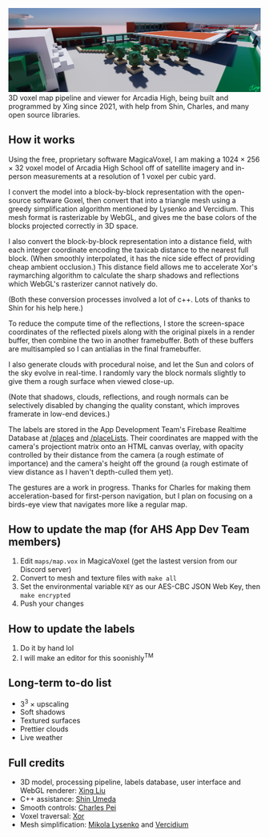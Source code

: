 ![A](res/render.png)
3D voxel map pipeline and viewer for Arcadia High, 
being built and programmed by Xing since 2021, 
with help from Shin, Charles, and many open source libraries.

## How it works

Using the free, proprietary software MagicaVoxel, I am making a 1024 × 256 × 32 voxel model of Arcadia High School
off of satellite imagery and in-person measurements at a resolution of 1 voxel per cubic yard.

I convert the model into a block-by-block representation with the open-source software Goxel, then convert
that into a triangle mesh using a greedy simplification algorithm mentioned by Lysenko and Vercidium. This mesh format
is rasterizable by WebGL, and gives me the base colors of the blocks projected correctly in 3D space.

I also convert the block-by-block representation into a distance field, with each integer coordinate encoding
the taxicab distance to the nearest full block. (When smoothly interpolated, it has the nice side effect of 
providing cheap ambient occlusion.) This distance field allows me to accelerate Xor's raymarching algorithm
to calculate the sharp shadows and reflections which WebGL's rasterizer cannot natively do.

(Both these conversion processes involved a lot of c++. Lots of thanks to Shin for his help here.)

To reduce the compute time of the reflections, I store the screen-space coordinates of the reflected pixels
along with the original pixels in a render buffer, then combine the two in another framebuffer. Both of these
buffers are multisampled so I can antialias in the final framebuffer.

I also generate clouds with procedural noise, and let the Sun and colors of the sky evolve in real-time.
I randomly vary the block normals slightly to give them a rough surface when viewed close-up.

(Note that shadows, clouds, reflections, and rough normals can be selectively disabled by changing the quality constant,
which improves framerate in low-end devices.)

The labels are stored in the App Development Team's Firebase Realtime Database at
[/places](https://db.ahs.app/places.json?print=pretty) and [/placeLists](https://db.ahs.app/placeLists.json?print=pretty).
Their coordinates are mapped with the camera's projectiont matrix onto an HTML canvas overlay,
with opacity controlled by their distance from the camera (a rough estimate of importance)
and the camera's height off the ground (a rough estimate of view distance as I haven't depth-culled them yet).

The gestures are a work in progress. Thanks for Charles for making them acceleration-based for first-person navigation,
but I plan on focusing on a birds-eye view that navigates more like a regular map.

## How to update the map (for AHS App Dev Team members)

1. Edit `maps/map.vox` in MagicaVoxel (get the lastest version from our Discord server)
2. Convert to mesh and texture files with `make all`
3. Set the environmental variable `KEY` as our AES-CBC JSON Web Key, then `make encrypted`
4. Push your changes

## How to update the labels

1. Do it by hand lol
2. I will make an editor for this soonishly<sup>TM</sup>

## Long-term to-do list

* 3<sup>3</sup> × upscaling
* Soft shadows
* Textured surfaces
* Prettier clouds
* Live weather

## Full credits

* 3D model, processing pipeline, labels database, user interface and WebGL renderer: [Xing Liu](https://github.com/FlyOrBoom)
* C++ assistance: [Shin Umeda](https://github.com/DolphinGUI)
* Smooth controls: [Charles Pei](qwertyuioplkjhgfd)
* Voxel traversal: [Xor](https://www.shadertoy.com/view/fstSRH)
* Mesh simplification: [Mikola Lysenko](https://0fps.net/2012/06/30/meshing-in-a-minecraft-game) and [Vercidium](https://vercidium.com/blog/voxel-world-optimisations/)
